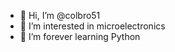 - 👋 Hi, I’m @colbro51
- 👀 I’m interested in microelectronics
- 🌱 I’m forever learning Python

<!---
colbro51/colbro51 is a ✨ special ✨ repository because its `README.md` (this file) appears on your GitHub profile.
You can click the Preview link to take a look at your changes.
--->
